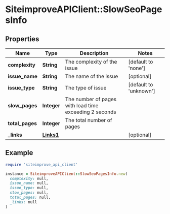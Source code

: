 # SiteimproveAPIClient::SlowSeoPagesInfo

## Properties

| Name | Type | Description | Notes |
| ---- | ---- | ----------- | ----- |
| **complexity** | **String** | The complexity of the issue | [default to &#39;none&#39;] |
| **issue_name** | **String** | The name of the issue | [optional] |
| **issue_type** | **String** | The type of issue | [default to &#39;unknown&#39;] |
| **slow_pages** | **Integer** | The number of pages with load time exceeding 2 seconds |  |
| **total_pages** | **Integer** | The total number of pages |  |
| **_links** | [**Links1**](Links1.md) |  | [optional] |

## Example

```ruby
require 'siteimprove_api_client'

instance = SiteimproveAPIClient::SlowSeoPagesInfo.new(
  complexity: null,
  issue_name: null,
  issue_type: null,
  slow_pages: null,
  total_pages: null,
  _links: null
)
```

